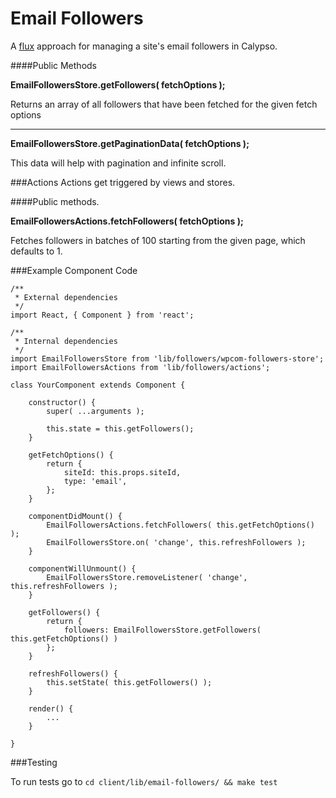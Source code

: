 Email Followers
===============

A [flux](https://facebook.github.io/flux/docs/overview.html#content) approach for managing a site's email followers in Calypso.

####Public Methods

**EmailFollowersStore.getFollowers( fetchOptions );**

Returns an array of all followers that have been fetched for the given fetch options

---

**EmailFollowersStore.getPaginationData( fetchOptions );**

This data will help with pagination and infinite scroll.

###Actions
Actions get triggered by views and stores.

####Public methods.

**EmailFollowersActions.fetchFollowers( fetchOptions );**

Fetches followers in batches of 100 starting from the given page, which defaults to 1.

###Example Component Code

```es6
/**
 * External dependencies
 */
import React, { Component } from 'react';

/**
 * Internal dependencies
 */
import EmailFollowersStore from 'lib/followers/wpcom-followers-store';
import EmailFollowersActions from 'lib/followers/actions';

class YourComponent extends Component {

	constructor() {
		super( ...arguments );

		this.state = this.getFollowers();
	}

	getFetchOptions() {
		return {
			siteId: this.props.siteId,
			type: 'email',
		};
	}

	componentDidMount() {
		EmailFollowersActions.fetchFollowers( this.getFetchOptions() );
		EmailFollowersStore.on( 'change', this.refreshFollowers );
	}

	componentWillUnmount() {
		EmailFollowersStore.removeListener( 'change', this.refreshFollowers );
	}

	getFollowers() {
		return {
			followers: EmailFollowersStore.getFollowers( this.getFetchOptions() )
		};
	}

	refreshFollowers() {
		this.setState( this.getFollowers() );
	}

	render() {
		...
	}

}

```

###Testing

To run tests go to
```cd client/lib/email-followers/ && make test```
